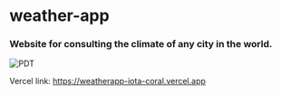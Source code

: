 # weather-app

### Website for consulting the climate of any city in the world.

![PDT](https://user-images.githubusercontent.com/127901007/234406262-4bd61816-dedd-4443-9510-65b15531ccb8.png)

Vercel link: https://weatherapp-iota-coral.vercel.app
